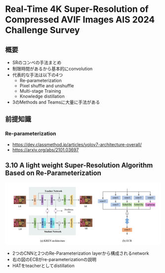 # Real-Time 4K Super-Resolution of Compressed AVIF Images AIS 2024 Challenge Survey

## 概要
- SRのコンペの手法まとめ
- 制限時間があるから基本的にconvolution
- 代表的な手法は以下の4つ
    - Re-parameterization
    - Pixel shuffle and unshuffle
    - Multi-stage Training
    - Knowledge distillation
- 3のMethods and Teamsに大量に手法がある

## 前提知識
### Re-parameterization
- https://dev.classmethod.jp/articles/yolov7-architecture-overall/
- https://arxiv.org/abs/2101.03697

 
## 3.10 A light weight Super-Resolution Algorithm Based on Re-Parameterization
![kren](./images/kren.png)
- 2つのCNNと2つのRe-Parameterization layerから構成されるnetwork
- 右の図のECBがre-parameterizationの説明
- HATをteacherとしてdistillation